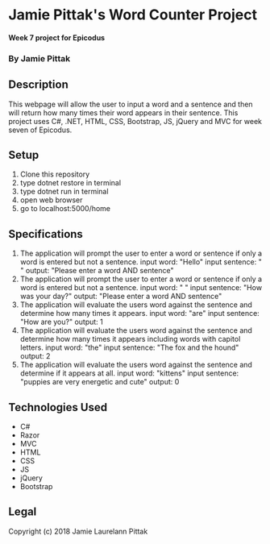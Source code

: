 # Jamie Pittak's Word Counter Project
#### Week 7 project for Epicodus

### By Jamie Pittak

## Description
This webpage will allow the user to input a word and a sentence and then will return how many times their word appears in their sentence. This project uses C#, .NET, HTML, CSS, Bootstrap, JS, jQuery and MVC for week seven of Epicodus.

## Setup
1. Clone this repository
2. type dotnet restore in terminal
3. type dotnet run in terminal
4. open web browser
5. go to localhost:5000/home

## Specifications
1. The application will prompt the user to enter a word or sentence if only a word is entered but not a sentence.
  input word: "Hello"
  input sentence: " "
  output: "Please enter a word AND sentence"
2. The application will prompt the user to enter a word or sentence if only a word is entered but not a sentence.
  input word: " "
  input sentence: "How was your day?"
  output: "Please enter a word AND sentence"
3. The application will evaluate the users word against the sentence and determine how many times it appears.
  input word: "are"
  input sentence: "How are you?"
  output: 1
4. The application will evaluate the users word against the sentence and determine how many times it appears including words with capitol letters.
  input word: "the"
  input sentence: "The fox and the hound"
  output: 2
5. The application will evaluate the users word against the sentence and determine if it appears at all.
  input word: "kittens"
  input sentence: "puppies are very energetic and cute"
  output: 0

## Technologies Used
* C#
* Razor
* MVC
* HTML
* CSS
* JS
* jQuery
* Bootstrap

## Legal
Copyright (c) 2018 Jamie Laurelann Pittak
